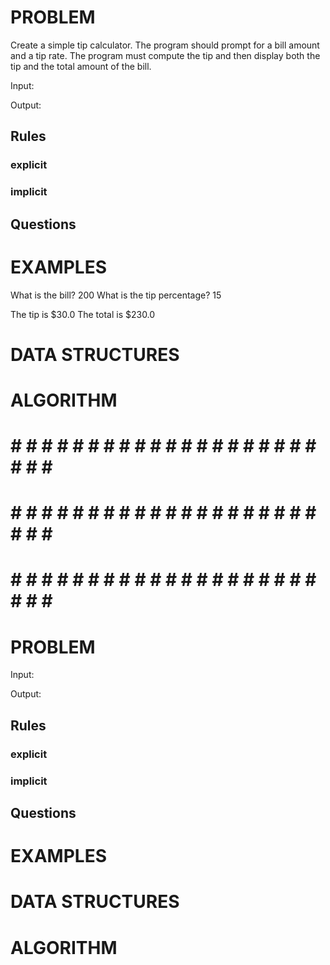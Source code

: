 # PROBLEM
Create a simple tip calculator. The program should prompt for a bill amount and a tip rate. The program must compute the tip and then display both the tip and the total amount of the bill.

  Input: 

  Output:

  ## Rules
  ### explicit
  
  ### implicit


  ## Questions


# EXAMPLES
What is the bill? 200
What is the tip percentage? 15

The tip is $30.0
The total is $230.0

# DATA STRUCTURES


# ALGORITHM


# # # # # # # # # # # # # # # # # # # # # # # # #
# # # # # # # # # # # # # # # # # # # # # # # # #
# # # # # # # # # # # # # # # # # # # # # # # # #

# PROBLEM


  Input: 

  Output:

  ## Rules
  ### explicit
  
  ### implicit


  ## Questions


# EXAMPLES


# DATA STRUCTURES


# ALGORITHM

